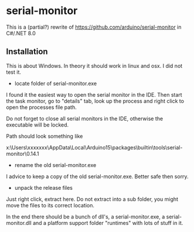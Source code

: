 # serial-monitor

This is a (partial?) rewrite of https://github.com/arduino/serial-monitor in C#/.NET 8.0


## Installation

This is about Windows. In theory it should work in linux and osx. I did not test it.

* locate folder of serial-monitor.exe

I found it the easiest way to open the serial monitor in the IDE. Then start the task monitor,
go to "details" tab, look up the process and right click to open the processes file path.

Do not forget to close all serial monitors in the IDE, otherwise the executable will be locked.

Path should look something like

x:\Users\xxxxxxx\AppData\Local\Arduino15\packages\builtin\tools\serial-monitor\0.14.1

* rename the old serial-monitor.exe

I advice to keep a copy of the old serial-monitor.exe. Better safe then sorry.

* unpack the release files

Just right click, extract here. Do not extract into a sub folder, you might move the files 
to its correct location.

In the end there should be a bunch of dll's, a serial-monitor.exe, a serial-monitor.dll and a 
platform support folder "runtimes" with lots of stuff in it.

